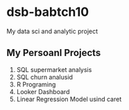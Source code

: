 # dsb-babtch10
My data sci and analytic project

## My Persoanl Projects
1. SQL supermarket analysis
2. SQL churn analusid
3. R Programing
4. Looker Dashboard
5. Linear Regression Model usind caret
   
